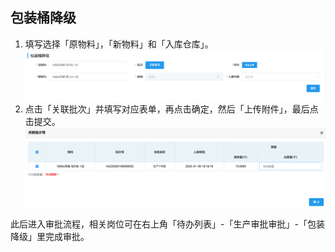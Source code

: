 ## 包装桶降级
1. 填写选择「原物料」，「新物料」和「入库仓库」。
![图片](/images/bucket/bucket3.png)
2. 点击「关联批次」并填写对应表单，再点击<kbd>确定</kbd>，然后「上传附件」，最后点击<kbd>提交</kbd>。
![图片](/images/bucket/bucket4.png) 

此后进入审批流程，相关岗位可在右上角「待办列表」-「生产审批审批」-「包装降级」里完成审批。
<ShowImg src="/images/process/bucket.png" text="点击查看“包装降级”的审批流程图"/> 